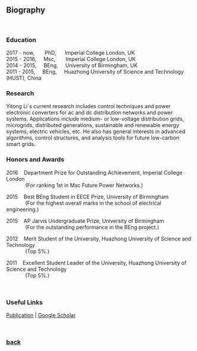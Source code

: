 <br />

## Biography

<br />

### Education

2017 - now,  &nbsp;&nbsp;&nbsp;&nbsp;&nbsp; PhD, &nbsp;&nbsp;&nbsp;&nbsp; Imperial College London, UK   
2015 - 2016, &nbsp;&nbsp;&nbsp; Msc, &nbsp;&nbsp;&nbsp;&nbsp;&nbsp; Imperial College London, UK   
2014 - 2015, &nbsp;&nbsp;&nbsp; BEng, &nbsp;&nbsp;&nbsp; University of Birmingham, UK   
2011 - 2015, &nbsp;&nbsp;&nbsp; BEng, &nbsp;&nbsp;&nbsp; Huazhong University of Science and Technology (HUST), China 

### Research

Yitong Li`s current research includes control techniques and power electronic converters for ac and dc distribution networks and power systems. Applications include medium- or low-voltage distribution grids, microgrids, distributed generations, sustainable and renewable energy systems, electric vehicles, etc. He also has general interests in advanced algorithms, control structures, and analysis tools for future low-carbon smart grids.

### Honors and Awards

2016 &nbsp;&nbsp; Department Prize for Outstanding Achievement, Imperial College London  
&nbsp;&nbsp;&nbsp;&nbsp;&nbsp;&nbsp;&nbsp;&nbsp;&nbsp;&nbsp;&nbsp;&nbsp; (For ranking 1st in Msc Future Power Networks.)   
  
2015 &nbsp;&nbsp; Best BEng Student in EECE Prize, University of Birmingham   
&nbsp;&nbsp;&nbsp;&nbsp;&nbsp;&nbsp;&nbsp;&nbsp;&nbsp;&nbsp;&nbsp;&nbsp; (For the highest overall marks in the school of electrical engineering.)
  
2015 &nbsp;&nbsp; AP Jarvis Undergraduate Prize, University of Birmingham   
&nbsp;&nbsp;&nbsp;&nbsp;&nbsp;&nbsp;&nbsp;&nbsp;&nbsp;&nbsp;&nbsp;&nbsp; (For the outstanding performance in the BEng project.)
  
2012 &nbsp;&nbsp; Merit Student of the University, Huazhong University of Science and Technology  
&nbsp;&nbsp;&nbsp;&nbsp;&nbsp;&nbsp;&nbsp;&nbsp;&nbsp;&nbsp;&nbsp;&nbsp; (Top 5%.)
  
2011 &nbsp;&nbsp; Excellent Student Leader of the University, Huazhong University of Science and Technology  
&nbsp;&nbsp;&nbsp;&nbsp;&nbsp;&nbsp;&nbsp;&nbsp;&nbsp;&nbsp;&nbsp;&nbsp; (Top 5%.)

<br />

### Useful Links

[Publication](https://yt-li.github.io/publication) | [Google Scholar](https://scholar.google.co.uk/citations?user=b3tutrQAAAAJ&hl=en)

<br />

### [back](https://yt-li.github.io/)
